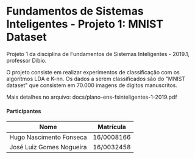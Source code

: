 # Fundamentos de Sistemas Inteligentes - Projeto 1: MNIST Dataset
Projeto 1 da disciplina de Fundamentos de Sistemas Inteligentes - 2019.1, professor Díbio.

O projeto consiste em realizar experimentos de classificação com os algoritmos LDA e K-nn. 
Os dados a serem classificados são do "MNIST dataset" que consistem em 70.000 imagens de 
digitos manuscritos.

Mais detalhes no arquivo: docs/plano-ens-fsinteligentes-1-2019.pdf


#### Participantes
| Nome                      | Matrícula  |
|---------------------------|------------|
| Hugo Nascimento Fonseca   | 16/0008166 |
| José Luiz Gomes Nogueira  | 16/0032458 |
 